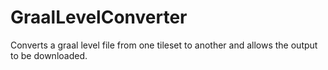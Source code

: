 # GraalLevelConverter
Converts a graal level file from one tileset to another and allows the output to be downloaded.
